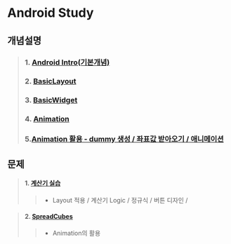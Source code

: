 # Android Study

## 개념설명
> ### 1. [Android Intro(기본개념)](https://github.com/Lee-KyungSeok/Study/tree/master/Android/Contents/%EC%95%88%EB%93%9C%EB%A1%9C%EC%9D%B4%EB%93%9C%20%EA%B8%B0%EB%B3%B8%20%EA%B0%9C%EB%85%90)
> ### 2. [BasicLayout](https://github.com/Lee-KyungSeok/Study/tree/master/Android/Contents/BasicLayout)
> ### 3. [BasicWidget](https://github.com/Lee-KyungSeok/Study/tree/master/Android/Contents/BasicWidget)
> ### 4. [Animation](https://github.com/Lee-KyungSeok/Study/tree/master/Android/Contents/Animation)
> ### 5.[Animation 활용 - dummy 생성 / 좌표값 받아오기 / 애니메이션](https://github.com/Lee-KyungSeok/Study/tree/master/Android/Contents/Animation2)

## 문제
>#### 1. [계산기 실습](https://github.com/Lee-KyungSeok/Study/tree/master/Android/Example/BasicCalculator)
>> - Layout 적용 / 계산기 Logic / 정규식 / 버튼 디자인 /

>#### 2. [SpreadCubes](https://github.com/Lee-KyungSeok/Study/tree/master/Android/Example/SpreadCubes)
>> - Animation의 활용
